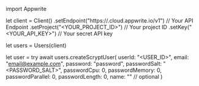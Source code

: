 import Appwrite

let client = Client()
    .setEndpoint("https://<REGION>.cloud.appwrite.io/v1") // Your API Endpoint
    .setProject("<YOUR_PROJECT_ID>") // Your project ID
    .setKey("<YOUR_API_KEY>") // Your secret API key

let users = Users(client)

let user = try await users.createScryptUser(
    userId: "<USER_ID>",
    email: "email@example.com",
    password: "password",
    passwordSalt: "<PASSWORD_SALT>",
    passwordCpu: 0,
    passwordMemory: 0,
    passwordParallel: 0,
    passwordLength: 0,
    name: "<NAME>" // optional
)

